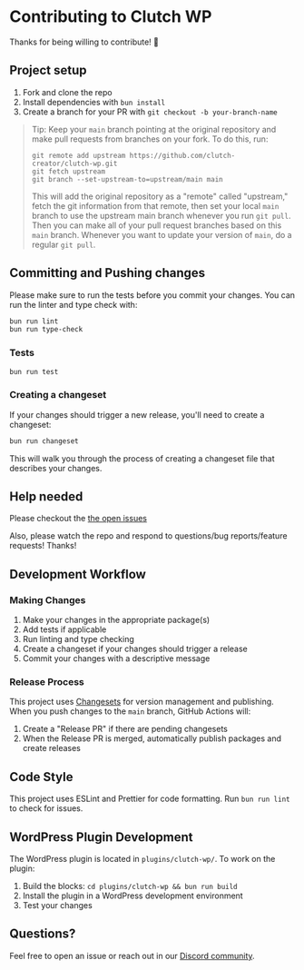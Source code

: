 # Contributing to Clutch WP

Thanks for being willing to contribute! 🎉

## Project setup

1. Fork and clone the repo
2. Install dependencies with `bun install`
3. Create a branch for your PR with `git checkout -b your-branch-name`

> Tip: Keep your `main` branch pointing at the original repository and make
> pull requests from branches on your fork. To do this, run:
>
> ```
> git remote add upstream https://github.com/clutch-creator/clutch-wp.git
> git fetch upstream
> git branch --set-upstream-to=upstream/main main
> ```
>
> This will add the original repository as a "remote" called "upstream,"
> fetch the git information from that remote, then set your local `main`
> branch to use the upstream main branch whenever you run `git pull`.
> Then you can make all of your pull request branches based on this `main`
> branch. Whenever you want to update your version of `main`, do a regular
> `git pull`.

## Committing and Pushing changes

Please make sure to run the tests before you commit your changes. You can run the linter and type check with:

```bash
bun run lint
bun run type-check
```

### Tests

```bash
bun run test
```

### Creating a changeset

If your changes should trigger a new release, you'll need to create a changeset:

```bash
bun run changeset
```

This will walk you through the process of creating a changeset file that describes your changes.

## Help needed

Please checkout the [the open issues](https://github.com/clutch-creator/clutch-wp/issues)

Also, please watch the repo and respond to questions/bug reports/feature requests! Thanks!

## Development Workflow

### Making Changes

1. Make your changes in the appropriate package(s)
2. Add tests if applicable
3. Run linting and type checking
4. Create a changeset if your changes should trigger a release
5. Commit your changes with a descriptive message

### Release Process

This project uses [Changesets](https://github.com/changesets/changesets) for version management and publishing. When you push changes to the `main` branch, GitHub Actions will:

1. Create a "Release PR" if there are pending changesets
2. When the Release PR is merged, automatically publish packages and create releases

## Code Style

This project uses ESLint and Prettier for code formatting. Run `bun run lint` to check for issues.

## WordPress Plugin Development

The WordPress plugin is located in `plugins/clutch-wp/`. To work on the plugin:

1. Build the blocks: `cd plugins/clutch-wp && bun run build`
2. Install the plugin in a WordPress development environment
3. Test your changes

## Questions?

Feel free to open an issue or reach out in our [Discord community](https://discord.gg/j4bnupeese).

